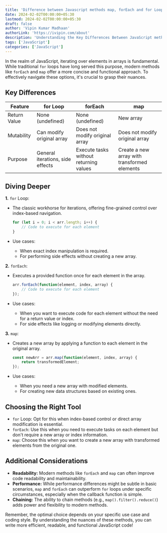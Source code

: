 ```yaml
---
title: 'Difference between Javascript methods map, forEach and for Loop'
date: 2024-02-02T00:00:00+05:30
lastmod: 2024-02-02T00:00:00+05:30
draft: false
author: 'Vipin Kumar Madhaan'
authorLink: 'https://ivipin.com/about'
description: 'Understanding the Key Differences Between JavaScript methods map, forEach, and for Loop'
tags: ['JavaScript']
categories: ['JavaScript']
---
```


In the realm of JavaScript, iterating over elements in arrays is fundamental. While traditional `for` loops have long served this purpose, modern methods like `forEach` and `map` offer a more concise and functional approach. To effectively navigate these options, it's crucial to grasp their nuances.

## Key Differences

| Feature | for Loop | forEach | map |
| --- | --- | --- | --- |
| Return Value | None (undefined) | None (undefined) | New array |
| Mutability | Can modify original array | Does not modify original array | Does not modify original array |
| Purpose | General iterations, side effects | Execute tasks without returning values | Create a new array with transformed elements |

## Diving Deeper

**1.** `for` Loop:

- The classic workhorse for iterations, offering fine-grained control over index-based navigation.

  ```JavaScript
  for (let i = 0; i < arr.length; i++) {
      // Code to execute for each element
  }
  
  ```

- Use cases:

  - When exact index manipulation is required.
  - For performing side effects without creating a new array.

**2.** `forEach`:

- Executes a provided function once for each element in the array.

  ```JavaScript
  arr.forEach(function(element, index, array) {
      // Code to execute for each element
  });
  
  ```

- Use cases:

  - When you want to execute code for each element without the need for a return value or index.
  - For side effects like logging or modifying elements directly.

**3.** `map`:

- Creates a new array by applying a function to each element in the original array.

  ```JavaScript
  const newArr = arr.map(function(element, index, array) {
      return transformedElement;
  });
  
  ```

- Use cases:

  - When you need a new array with modified elements.
  - For creating new data structures based on existing ones.

## Choosing the Right Tool

- `for` Loop: Opt for this when index-based control or direct array modification is essential.
- `forEach`: Use this when you need to execute tasks on each element but don't require a new array or index information.
- `map`: Choose this when you want to create a new array with transformed elements from the original one.

## Additional Considerations

- **Readability:** Modern methods like `forEach` and `map` can often improve code readability and maintainability.
- **Performance:** While performance differences might be subtle in basic scenarios, `map` and `forEach` can outperform `for` loops under specific circumstances, especially when the callback function is simple.
- **Chaining:** The ability to chain methods (e.g., `map().filter().reduce()`) adds power and flexibility to modern methods.

Remember, the optimal choice depends on your specific use case and coding style. By understanding the nuances of these methods, you can write more efficient, readable, and functional JavaScript code!